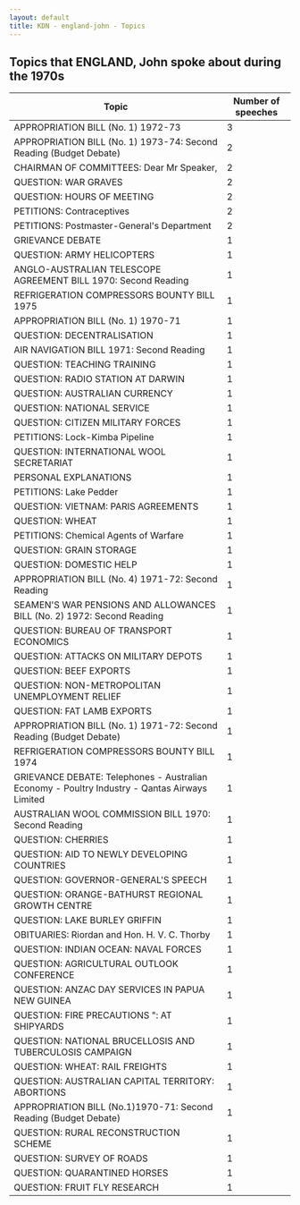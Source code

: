 ```yaml
---
layout: default
title: KDN - england-john - Topics
---
```

## Topics that ENGLAND, John spoke about during the 1970s

| Topic | Number of speeches |
|--------------|----------------|
|APPROPRIATION BILL (No. 1) 1972-73|3|
|APPROPRIATION BILL (No. 1) 1973-74: Second Reading (Budget Debate)|2|
|CHAIRMAN OF COMMITTEES: Dear Mr Speaker,|2|
|QUESTION: WAR GRAVES|2|
|QUESTION: HOURS OF MEETING|2|
|PETITIONS: Contraceptives|2|
|PETITIONS: Postmaster-General's Department|2|
|GRIEVANCE DEBATE|1|
|QUESTION: ARMY HELICOPTERS|1|
|ANGLO-AUSTRALIAN TELESCOPE AGREEMENT BILL 1970: Second Reading|1|
|REFRIGERATION COMPRESSORS BOUNTY BILL 1975|1|
|APPROPRIATION BILL (No. 1) 1970-71|1|
|QUESTION: DECENTRALISATION|1|
|AIR NAVIGATION BILL 1971: Second Reading|1|
|QUESTION: TEACHING TRAINING|1|
|QUESTION: RADIO STATION AT DARWIN|1|
|QUESTION: AUSTRALIAN CURRENCY|1|
|QUESTION: NATIONAL SERVICE|1|
|QUESTION: CITIZEN MILITARY FORCES|1|
|PETITIONS: Lock-Kimba Pipeline|1|
|QUESTION: INTERNATIONAL WOOL SECRETARIAT|1|
|PERSONAL EXPLANATIONS|1|
|PETITIONS: Lake Pedder|1|
|QUESTION: VIETNAM: PARIS AGREEMENTS|1|
|QUESTION: WHEAT|1|
|PETITIONS: Chemical Agents of Warfare|1|
|QUESTION: GRAIN STORAGE|1|
|QUESTION: DOMESTIC HELP|1|
|APPROPRIATION BILL (No. 4) 1971-72: Second Reading|1|
|SEAMEN'S WAR PENSIONS AND ALLOWANCES BILL (No. 2) 1972: Second Reading|1|
|QUESTION: BUREAU OF TRANSPORT ECONOMICS|1|
|QUESTION: ATTACKS ON MILITARY DEPOTS|1|
|QUESTION: BEEF EXPORTS|1|
|QUESTION: NON-METROPOLITAN UNEMPLOYMENT RELIEF|1|
|QUESTION: FAT LAMB EXPORTS|1|
|APPROPRIATION BILL (No. 1) 1971-72: Second Reading (Budget Debate)|1|
|REFRIGERATION COMPRESSORS BOUNTY BILL 1974|1|
|GRIEVANCE DEBATE: Telephones - Australian Economy - Poultry Industry - Qantas Airways Limited|1|
|AUSTRALIAN WOOL COMMISSION BILL 1970: Second Reading|1|
|QUESTION: CHERRIES|1|
|QUESTION: AID TO NEWLY DEVELOPING COUNTRIES|1|
|QUESTION: GOVERNOR-GENERAL'S SPEECH|1|
|QUESTION: ORANGE-BATHURST REGIONAL GROWTH CENTRE|1|
|QUESTION: LAKE BURLEY GRIFFIN|1|
|OBITUARIES: Riordan and Hon. H. V. C. Thorby|1|
|QUESTION: INDIAN OCEAN: NAVAL FORCES|1|
|QUESTION: AGRICULTURAL OUTLOOK CONFERENCE|1|
|QUESTION: ANZAC DAY SERVICES IN PAPUA NEW GUINEA|1|
|QUESTION: FIRE PRECAUTIONS ": AT SHIPYARDS|1|
|QUESTION: NATIONAL BRUCELLOSIS AND TUBERCULOSIS CAMPAIGN|1|
|QUESTION: WHEAT: RAIL FREIGHTS|1|
|QUESTION: AUSTRALIAN CAPITAL TERRITORY: ABORTIONS|1|
|APPROPRIATION BILL (No.1)1970-71: Second Reading (Budget Debate)|1|
|QUESTION: RURAL RECONSTRUCTION SCHEME|1|
|QUESTION: SURVEY OF ROADS|1|
|QUESTION: QUARANTINED HORSES|1|
|QUESTION: FRUIT FLY RESEARCH|1|
